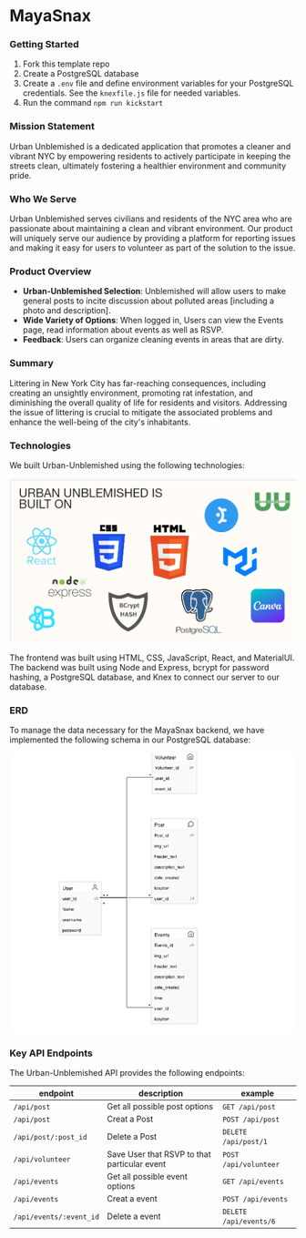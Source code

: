 # MayaSnax

### Getting Started

1. Fork this template repo
2. Create a PostgreSQL database
3. Create a `.env` file and define environment variables for your PostgreSQL credentials. See the `knexfile.js` file for needed variables.
4. Run the command `npm run kickstart`

### Mission Statement

Urban Unblemished is a dedicated application that promotes a cleaner and vibrant NYC by empowering residents to actively participate in keeping the streets clean, ultimately fostering a healthier environment and community pride.

### Who We Serve

Urban Unblemished serves civilians and residents of the NYC area who are passionate about maintaining a clean and vibrant environment. Our product will uniquely serve our audience by providing a platform for reporting issues and making it easy for users to volunteer as part of the solution to the issue.

### Product Overview

* **Urban-Unblemished Selection**: Unblemished will allow users to make general posts to incite discussion about polluted areas [including a photo and description].
* **Wide Variety of Options**: When logged in, Users can view the Events page, read information about events as well as RSVP.
* **Feedback**: Users can organize cleaning events in areas that are dirty.

### Summary
Littering in New York City has far-reaching consequences, including creating an unsightly environment, promoting rat infestation, and diminishing the overall quality of life for residents and visitors. Addressing the issue of littering is crucial to mitigate the associated problems and enhance the well-being of the city's inhabitants.

### Technologies  
We built Urban-Unblemished using the following technologies:

![](Urban-Unblemished-technologies.png)

The frontend was built using HTML, CSS, JavaScript, React, and MaterialUI. The backend was built using Node and Express, bcrypt for password hashing, a PostgreSQL database, and Knex to connect our server to our database.

### ERD

To manage the data necessary for the MayaSnax backend, we have implemented the following schema in our PostgreSQL database:

![](Urban-Unblemished-erd.png)

### Key API Endpoints

The Urban-Unblemished API provides the following endpoints:

| endpoint | description | example |
| - | - | - |
| `/api/post` | Get all possible post options | `GET /api/post` |
| `/api/post` | Creat a Post | `POST /api/post` |
| `/api/post/:post_id` | Delete a Post | `DELETE /api/post/1` |
| `/api/volunteer` | Save User that RSVP to that particular event| `POST /api/volunteer` |
| `/api/events` | Get all possible event options | `GET /api/events` |
| `/api/events` | Creat a event | `POST /api/events` |
| `/api/events/:event_id` | Delete a event | `DELETE /api/events/6` |


